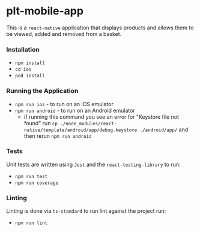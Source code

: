 # plt-mobile-app

This is a `react-native` application that displays products and allows them to be viewed, added and removed from a basket.

### <b>Installation</b>

* `npm install`
* `cd ios`
* `pod install`

### <b>Running the Application</b>

* `npm run ios` - to run on an iOS emulator
* `npm run android` - to run on an Android emulator
  * if running this command you see an error for "Keystore file not found" run `cp ./node_modules/react-native/template/android/app/debug.keystore ./android/app/` and then rerun `npm run android`

### <b>Tests</b>

Unit tests are written using `Jest` and the `react-testing-library` to run:
 
* `npm run test`
* `npm run coverage`

### <b>Linting</b>

Linting is done via `ts-standard` to run lint against the project run:

* `npm run lint`
